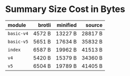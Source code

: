 # Summary Size Cost in Bytes

| module           |   brotli | minified |   source |
|:-----------------|---------:|---------:|---------:|
| `basic-v4`       |   4572 B |  13227 B |  28817 B |
| `basic-v5`       |   5651 B |  17634 B |  35832 B |
| `index`          |   6587 B |  19962 B |  41513 B |
| `v4`             |   5420 B |  15379 B |  34360 B |
| `v5`             |   6504 B |  19789 B |  41405 B |


